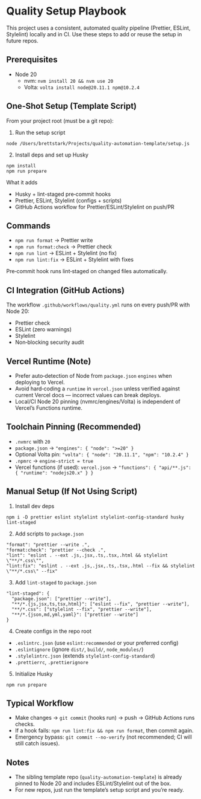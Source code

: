 # Quality Setup Playbook

This project uses a consistent, automated quality pipeline (Prettier, ESLint, Stylelint) locally and in CI. Use these steps to add or reuse the setup in future repos.

## Prerequisites

- Node 20
  - nvm: `nvm install 20 && nvm use 20`
  - Volta: `volta install node@20.11.1 npm@10.2.4`

## One‑Shot Setup (Template Script)

From your project root (must be a git repo):

1. Run the setup script

```
node /Users/brettstark/Projects/quality-automation-template/setup.js
```

2. Install deps and set up Husky

```
npm install
npm run prepare
```

What it adds

- Husky + lint-staged pre‑commit hooks
- Prettier, ESLint, Stylelint (configs + scripts)
- GitHub Actions workflow for Prettier/ESLint/Stylelint on push/PR

## Commands

- `npm run format` → Prettier write
- `npm run format:check` → Prettier check
- `npm run lint` → ESLint + Stylelint (no fix)
- `npm run lint:fix` → ESLint + Stylelint with fixes

Pre‑commit hook runs lint‑staged on changed files automatically.

## CI Integration (GitHub Actions)

The workflow `.github/workflows/quality.yml` runs on every push/PR with Node 20:

- Prettier check
- ESLint (zero warnings)
- Stylelint
- Non‑blocking security audit

## Vercel Runtime (Note)

- Prefer auto‑detection of Node from `package.json` `engines` when deploying to Vercel.
- Avoid hard‑coding a `runtime` in `vercel.json` unless verified against current Vercel docs — incorrect values can break deploys.
- Local/CI Node 20 pinning (nvmrc/engines/Volta) is independent of Vercel’s Functions runtime.

## Toolchain Pinning (Recommended)

- `.nvmrc` with `20`
- `package.json` → `"engines": { "node": ">=20" }`
- Optional Volta pin: `"volta": { "node": "20.11.1", "npm": "10.2.4" }`
- `.npmrc` → `engine-strict = true`
- Vercel functions (if used): `vercel.json` → `"functions": { "api/**.js": { "runtime": "nodejs20.x" } }`

## Manual Setup (If Not Using Script)

1. Install dev deps

```
npm i -D prettier eslint stylelint stylelint-config-standard husky lint-staged
```

2. Add scripts to `package.json`

```
"format": "prettier --write .",
"format:check": "prettier --check .",
"lint": "eslint . --ext .js,.jsx,.ts,.tsx,.html && stylelint \"**/*.css\"",
"lint:fix": "eslint . --ext .js,.jsx,.ts,.tsx,.html --fix && stylelint \"**/*.css\" --fix"
```

3. Add `lint-staged` to `package.json`

```
"lint-staged": {
  "package.json": ["prettier --write"],
  "**/*.{js,jsx,ts,tsx,html}": ["eslint --fix", "prettier --write"],
  "**/*.css": ["stylelint --fix", "prettier --write"],
  "**/*.{json,md,yml,yaml}": ["prettier --write"]
}
```

4. Create configs in the repo root

- `.eslintrc.json` (use `eslint:recommended` or your preferred config)
- `.eslintignore` (ignore `dist/`, `build/`, `node_modules/`)
- `.stylelintrc.json` (extends `stylelint-config-standard`)
- `.prettierrc`, `.prettierignore`

5. Initialize Husky

```
npm run prepare
```

## Typical Workflow

- Make changes → `git commit` (hooks run) → push → GitHub Actions runs checks.
- If a hook fails: `npm run lint:fix && npm run format`, then commit again.
- Emergency bypass: `git commit --no-verify` (not recommended; CI will still catch issues).

## Notes

- The sibling template repo (`quality-automation-template`) is already pinned to Node 20 and includes ESLint/Stylelint out of the box.
- For new repos, just run the template’s setup script and you’re ready.
